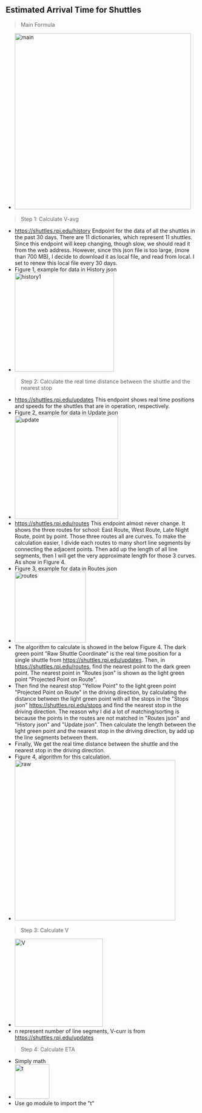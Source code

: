 ## Estimated Arrival Time for Shuttles

>Main Formula 
- <img width="464" alt="main" src="https://user-images.githubusercontent.com/42976354/55211380-1afffc80-51c2-11e9-93c1-652b068231d7.PNG">

> Step 1: Calculate V-avg
- https://shuttles.rpi.edu/history Endpoint for the data of all the shuttles in the past 30 days. There are 11 dictionaries, which represent 11 shuttles. Since this endpoint will keep changing, though slow, we should read it from the web address. However, since this json file is too large, (more than 700 MB), I decide to download it as local file, and read from local. I set to renew this local file every 30 days. 
-  Figure 1, example for data in History json
- <img width="261" alt="history1" src="https://user-images.githubusercontent.com/42976354/55211501-95c91780-51c2-11e9-9eb6-c98ed92c2309.PNG">

> Step 2: Calculate the real time distance between the shuttle and the nearest stop
- https://shuttles.rpi.edu/updates This endpoint shows real time positions and speeds for the shuttles that are in operation, respectively. 
- Figure 2, example for data in Update json
- <img width="272" alt="update" src="https://user-images.githubusercontent.com/42976354/55211543-c6a94c80-51c2-11e9-871a-21738768b5c9.PNG">
- https://shuttles.rpi.edu/routes This endpoint almost never change. It shows the three routes for school: East Route, West Route, Late Night Route, point by point. Those three routes all are curves. To make the calculation easier, I divide each routes to many short line segments by connecting the adjacent points. Then add up the length of all line segments, then I will get the very approximate length for those 3 curves. As show in Figure 4.
- Figure 3, example for data in Routes json
- <img width="187" alt="routes" src="https://user-images.githubusercontent.com/42976354/55211567-f9534500-51c2-11e9-88af-ff5bc6e889ad.PNG">
- The algorithm to calculate is showed in the below Figure 4. The dark green point "Raw Shuttle Coordinate" is the real time position for a single shuttle from https://shuttles.rpi.edu/updates. Then, in https://shuttles.rpi.edu/routes, find the nearest point to the dark green point. The nearest point in "Routes json" is shown as the light green point "Projected Point on Route". 
- Then find the nearest stop "Yellow Point" to the light green point "Projected Point on Route" in the driving direction, by calculating the distance between the light green point with all the stops in the "Stops json" https://shuttles.rpi.edu/stops and find the nearest stop in the driving direction. The reason why I did a lot of  matching/sorting is because the points in the routes are not matched in "Routes json" and "History json" and "Update json". Then calculate the length between the light green point and the nearest stop in the driving direction, by add up the line segments between them.
- Finally, We get the real time distance between the shuttle and the nearest stop in the driving direction.
- Figure 4, algorithm for this calculation.
- <img width="423" alt="raw" src="https://user-images.githubusercontent.com/42976354/55211596-1ab43100-51c3-11e9-84ca-cb4b91e08f01.PNG">
> Step 3: Calculate V
- <img width="232" alt="V" src="https://user-images.githubusercontent.com/42976354/55211167-47674900-51c1-11e9-8306-59ac9fc58d18.PNG">
- n represent number of line segments, V-curr is from https://shuttles.rpi.edu/updates 
> Step 4: Calculate ETA
- Simply math
- <img width="91" alt="t" src="https://user-images.githubusercontent.com/42976354/55211267-9a410080-51c1-11e9-846a-0cea06a83393.PNG">
- Use go module to import the "t"
